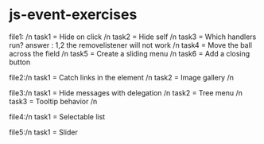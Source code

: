 # js-event-exercises
file1: /n
    task1 = Hide on click /n
    task2 = Hide self /n
    task3 = Which handlers run? answer : 1,2 the removelistener will not work /n
    task4 = Move the ball across the field /n
    task5 = Create a sliding menu /n
    task6 = Add a closing button

file2:/n
    task1 = Catch links in the element /n 
    task2 = Image gallery /n

file3:/n
    task1 = Hide messages with delegation /n
    task2 = Tree menu /n
    task3 = Tooltip behavior /n

file4:/n
    task1 = Selectable list 
     
file5:/n
    task1 = Slider
